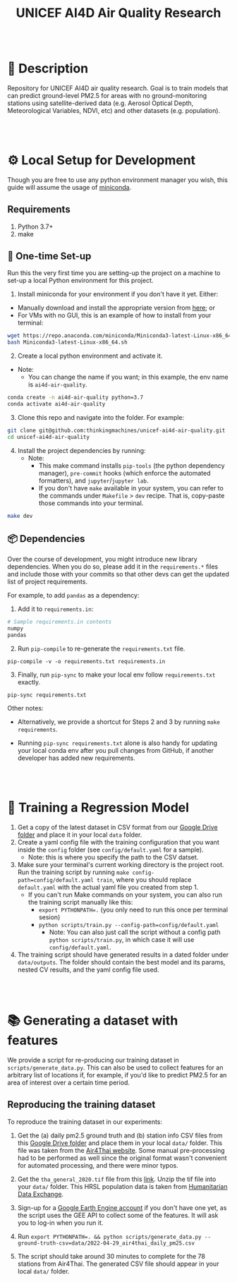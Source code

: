 <div align="center">

# UNICEF AI4D Air Quality Research

</div>

<br/>
<br/>


# 📜 Description

Repository for UNICEF AI4D air quality research. Goal is to train models that can predict ground-level PM2.5 for areas with no ground-monitoring stations using satellite-derived data (e.g. Aerosol Optical Depth, Meteorological Variables, NDVI, etc) and other datasets (e.g. population).


<br/>
<br/>


# ⚙️ Local Setup for Development

Though you are free to use any python environment manager you wish, this guide will assume the usage of [miniconda](https://docs.conda.io/en/latest/miniconda.html#:~:text=Miniconda%20is%20a%20free%20minimal,zlib%20and%20a%20few%20others.).


## Requirements

1. Python 3.7+
2. make


## 🐍 One-time Set-up
Run this the very first time you are setting-up the project on a machine to set-up a local Python environment for this project.

1. Install miniconda for your environment if you don't have it yet. Either:
* Manually download and install the appropriate version from [here](https://docs.conda.io/en/latest/miniconda.html); or
* For VMs with no GUI, this is an example of how to install from your terminal:
```bash
wget https://repo.anaconda.com/miniconda/Miniconda3-latest-Linux-x86_64.sh
bash Miniconda3-latest-Linux-x86_64.sh
```


2. Create a local python environment and activate it.
* Note:
    * You can change the name if you want; in this example, the env name is `ai4d-air-quality`.
```bash
conda create -n ai4d-air-quality python=3.7
conda activate ai4d-air-quality
```

3. Clone this repo and navigate into the folder. For example:
```bash
git clone git@github.com:thinkingmachines/unicef-ai4d-air-quality.git
cd unicef-ai4d-air-quality
```

4. Install the project dependencies by running:
    * Note:
        * This make command installs `pip-tools` (the python dependency manager),  `pre-commit` hooks (which enforce the automated formatters), and `jupyter`/`jupyter lab`.
        * If you don't have `make` available in your system, you can refer to the commands under `Makefile` > `dev` recipe. That is, copy-paste those commands into your terminal.
```bash
make dev
```


## 📦 Dependencies

Over the course of development, you might introduce new library dependencies. When you do so, please add it in the `requirements.*` files and include those with your commits so that other devs can get the updated list of project requirements.

For example, to add `pandas` as a dependency:

1. Add it to `requirements.in`:
```bash
# Sample requirements.in contents
numpy
pandas
```

2. Run `pip-compile` to re-generate the `requirements.txt` file.
```
pip-compile -v -o requirements.txt requirements.in
```

3. Finally, run `pip-sync` to make your local env follow `requirements.txt` exactly.
```
pip-sync requirements.txt
```

Other notes:
* Alternatively, we provide a shortcut for Steps 2 and 3 by running `make requirements`.

* Running `pip-sync requirements.txt` alone is also handy for updating your local conda env after you pull changes from GitHub, if another developer has added new requirements.


<br/>
<br/>

# 🧠 Training a Regression Model
1. Get a copy of the latest dataset in CSV format from our [Google Drive folder](https://drive.google.com/drive/u/0/folders/1IgN1fkVGJgIZXGp42uxXYT2OBeam1Etr) and place it in your local `data` folder.
2. Create a yaml config file with the training configuration that you want inside the `config` folder (see `config/default.yaml` for a sample).
    * Note: this is where you specify the path to the CSV datset.
3. Make sure your terminal's current working directory is the project root. Run the training script by running `make config-path=config/default.yaml train`, where you should replace `default.yaml` with the actual yaml file you created from step 1.
    * If you can't run Make commands on your system, you can also run the training script manually like this:
        * `export PYTHONPATH=.` (you only need to run this once per terminal sesion)
        * `python scripts/train.py --config-path=config/default.yaml`
            * Note: You can also just call the script without a config path `python scripts/train.py`, in which case it will use `config/default.yaml`.
4. The training script should have generated results in a dated folder under `data/outputs`. The folder should contain the best model and its params, nested CV results, and the yaml config file used.

<br/>
<br/>

# 📚 Generating a dataset with features
We provide a script for re-producing our training dataset in `scripts/generate_data.py`. This can also be used to collect features for an arbitrary list of locations if, for example, if you'd like to predict PM2.5 for an area of interest over a certain time period.


## Reproducing the training dataset
To reproduce the training dataset in our experiments:
1. Get the (a) daily pm2.5 ground truth and (b) station info CSV files from this [Google Drive folder](https://drive.google.com/drive/u/0/folders/10kZ3PcAf-epbZabiqjeXymxDXmbdwe-Z) and place them in your local `data/` folder. This file was taken from the [Air4Thai website](http://air4thai.pcd.go.th/webV2/history/). Some manual pre-processing had to be performed as well since the original format wasn't convenient for automated processing, and there were minor typos.

2. Get the `tha_general_2020.tif` file from this [link](https://data.humdata.org/dataset/1ec16b2b-2a1d-4cf7-b766-0460b27b89ea/resource/c45c9659-5708-4e88-a589-6a5a8b0a0d81/download/tha_general_2020_geotiff.zip). Unzip the tif file into your `data/` folder. This HRSL population data is taken from [Humanitarian Data Exchange](https://data.humdata.org/dataset/thailand-high-resolution-population-density-maps-demographic-estimates).

3. Sign-up for a [Google Earth Engine account](https://signup.earthengine.google.com/) if you don't have one yet, as the script uses the GEE API to collect some of the features. It will ask you to log-in when you run it.

4. Run `export PYTHONPATH=. && python scripts/generate_data.py --ground-truth-csv=data/2022-04-29_air4thai_daily_pm25.csv`

5. The script should take around 30 minutes to complete for the 78 stations from Air4Thai. The generated CSV file should appear in your local `data/` folder.
